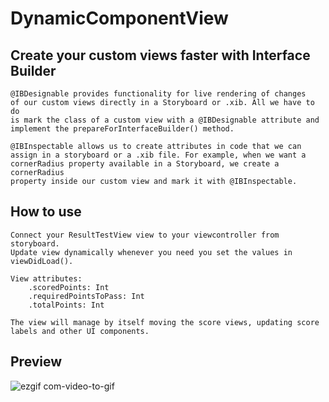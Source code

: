 # DynamicComponentView #
## Create your custom views faster with Interface Builder ##

    @IBDesignable provides functionality for live rendering of changes
    of our custom views directly in a Storyboard or .xib. All we have to do
    is mark the class of a custom view with a @IBDesignable attribute and
    implement the prepareForInterfaceBuilder() method.
    
    @IBInspectable allows us to create attributes in code that we can
    assign in a storyboard or a .xib file. For example, when we want a
    cornerRadius property available in a Storyboard, we create a cornerRadius
    property inside our custom view and mark it with @IBInspectable.
    
## How to use ##
    Connect your ResultTestView view to your viewcontroller from storyboard.
    Update view dynamically whenever you need you set the values in viewDidLoad().

    View attributes:
        .scoredPoints: Int
        .requiredPointsToPass: Int
        .totalPoints: Int

    The view will manage by itself moving the score views, updating score labels and other UI components.

## Preview ##

![ezgif com-video-to-gif](https://user-images.githubusercontent.com/27929436/87292152-ab219c80-c500-11ea-9ac1-1ff33e6de5ee.gif)
